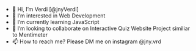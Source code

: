 - 👋 Hi, I’m Verdi [@jnyVerdi]
- 👀 I’m interested in Web Development
- 🌱 I’m currently learning JavaScript
- 💞️ I’m looking to collaborate on Interactive Quiz Website Project similiar to Mentimeter
- 📫 How to reach me? Please DM me on instagram @jny.vrd

<!---
jnyVerdi/jnyVerdi is a ✨ special ✨ repository because its `README.md` (this file) appears on your GitHub profile.
You can click the Preview link to take a look at your changes.
--->
